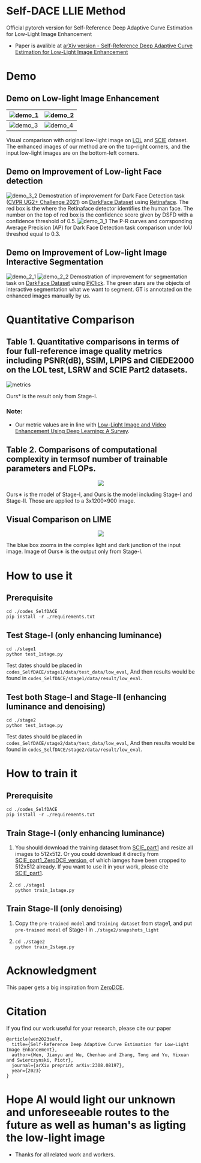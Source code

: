 # Self-DACE LLIE Method
Official pytorch version for Self-Reference Deep Adaptive Curve Estimation for Low-Light Image Enhancement

- Paper is avalible at [arXiv version - Self-Reference Deep Adaptive Curve Estimation for Low-Light Image Enhancement](https://arxiv.org/pdf/2308.08197.pdf)

# Demo
## Demo on Low-light Image Enhancement
![demo_1](demo4git/demo1.png) | ![demo_2](demo4git/demo2.png) 
---|---
![demo_3](demo4git/demo3.png) | ![demo_4](demo4git/demo4.png) 

Visual comparison with original low-light image
on [LOL](https://daooshee.github.io/BMVC2018website/) and [SCIE](https://github.com/csjcai/SICE) dataset. The enhanced images of our
method are on the top-right corners, and the input low-light
images are on the bottom-left corners.

## Demo on Improvement of Low-light Face detection
![demo_3_2](visualization/darkface.png)
Demostration of improvement for Dark Face Detection task ([CVPR UG2+ Challenge 2021](http://cvpr2022.ug2challenge.org/program21/track1.html)) on [DarkFace Dataset](https://www.kaggle.com/datasets/soumikrakshit/dark-face-dataset) using [Retinaface](https://github.com/serengil/retinaface).
The red box is the where the Retinaface detector identifies the human face. The number on the top of red box is the confidence score given by DSFD with a confidence threshold of 0.5.
![demo_3_1](visualization/PRC.png)
The P-R curves and corrsponding Average Precision (AP) for Dark Face Detection task comparison under IoU threshod equal to 0.3.

## Demo on Improvement of Low-light Image Interactive Segmentation
![demo_2_1](visualization/vis1.jpg)
![demo_2_2](visualization/vis2.jpg)
Demostration of improvement for segmentation task on [DarkFace Dataset](https://www.kaggle.com/datasets/soumikrakshit/dark-face-dataset) using [PiClick](https://github.com/cilinyan/PiClick).
The green stars are the objects of interactive segmentation what we want to segment.
GT is annotated on the enhanced images manually by us.


# Quantitative Comparison
## Table 1. Quantitative comparisons in terms of four full-reference image quality metrics including PSNR(dB), SSIM, LPIPS and CIEDE2000 on the LOL test, LSRW and SCIE Part2 datasets.
![metrics](demo4git/com1.png) 

Ours* is the result only from Stage-I.

### Note:
- Our metric values are in line with [Low-Light Image and Video Enhancement Using Deep Learning: A Survey](https://github.com/Li-Chongyi/Lighting-the-Darkness-in-the-Deep-Learning-Era-Open).

## Table 2. Comparisons of computational complexity in termsof number of trainable parameters and FLOPs.

<div align=center>
<img src="demo4git/com2.png">
</div>

Ours∗ is the model of Stage-I, and Ours is the model including Stage-I and Stage-II. Those are applied to a 3x1200×900 image.

## Visual Comparison on LIME
<div align=center>
<img src="demo4git/visual.png">
</div>

The blue box zooms in the complex light and dark junction of the input image.
Image of Ours∗ is the output only from Stage-I.

# How to use it
## Prerequisite
```
cd ./codes_SelfDACE
pip install -r ./requirements.txt
```

## Test Stage-I (only enhancing luminance)
```
cd ./stage1
python test_1stage.py
```
Test dates should be placed in `codes_SelfDACE/stage1/data/test_data/low_eval`,
And then results would be found in `codes_SelfDACE/stage1/data/result/low_eval`.

## Test both Stage-I and Stage-II (enhancing luminance and denoising)
```
cd ./stage2
python test_1stage.py
```
Test dates should be placed in `codes_SelfDACE/stage2/data/test_data/low_eval`,
And then results would be found in `codes_SelfDACE/stage2/data/result/low_eval`.

# How to train it
## Prerequisite
```
cd ./codes_SelfDACE
pip install -r ./requirements.txt
```

## Train Stage-I (only enhancing luminance)
1.
      You should download the training dataset from [SCIE_part1](https://github.com/csjcai/SICE) and resize all images to 512x512.
      Or you could download it directly from [SCIE_part1_ZeroDCE_version](https://github.com/Developer-Zer0/ZeroDCE), of which iamges have been cropped to 512x512 already. If you want to use it in your work, please cite [SCIE_part1](https://github.com/csjcai/SICE).

2.
      ```
      cd ./stage1
      python train_1stage.py
      ```

## Train Stage-II (only denoising)

1.
      Copy the `pre-trained model` and `training dataset` from stage1, and put `pre-trained model` of Stage-I in `./stage2/snapshots_light`

2.
      ```
      cd ./stage2
      python train_2stage.py
      ```
# Acknowledgment
This paper gets a big inspiration from [ZeroDCE](https://github.com/Li-Chongyi/Zero-DCE).

# Citation
If you find our work useful for your research, please cite our paper
```
@article{wen2023self,
  title={Self-Reference Deep Adaptive Curve Estimation for Low-Light Image Enhancement},
  author={Wen, Jianyu and Wu, Chenhao and Zhang, Tong and Yu, Yixuan and Swierczynski, Piotr},
  journal={arXiv preprint arXiv:2308.08197},
  year={2023}
}
```
# Hope AI would light our unknown and unforeseeable routes to the future as well as human's as ligting the low-light image
- Thanks for all related work and workers.
